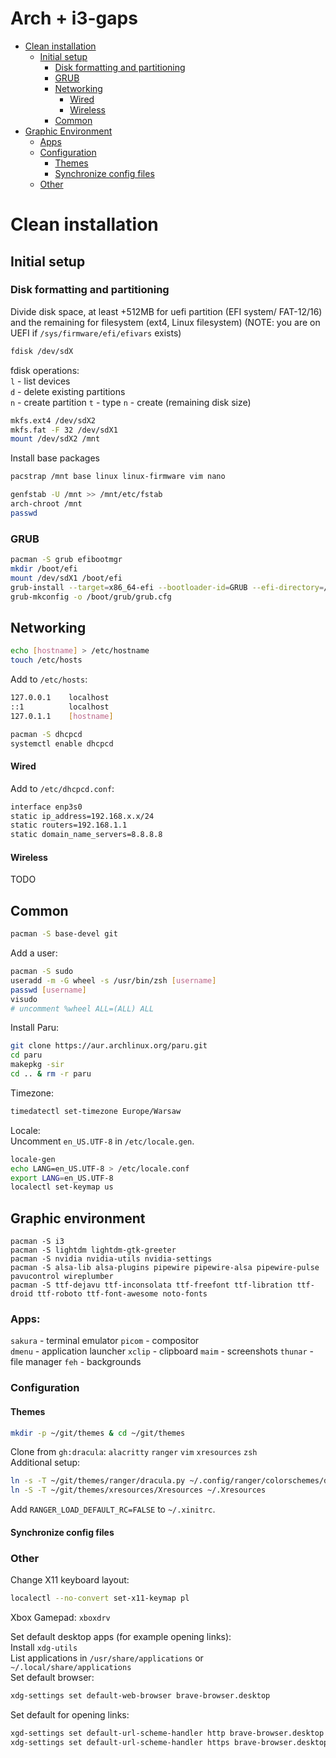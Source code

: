 # Arch + i3-gaps

- [Clean installation](#clean-installation)
  - [Initial setup](#initial-setup)
    - [Disk formatting and partitioning](#disk-formatting-and-partitioning)
    - [GRUB](#grub)
    - [Networking](#networking)
      - [Wired](#wired)
      - [Wireless](#wireless)
    - [Common](#common)
- [Graphic Environment](#graphic-environment)
  - [Apps](#apps)
  - [Configuration](#configuration)
    - [Themes](#themes)
    - [Synchronize config files](#synchronize-config-files)
  - [Other](#other)
    
# Clean installation
## Initial setup
### Disk formatting and partitioning

Divide disk space, at least +512MB for uefi partition (EFI system/ FAT-12/16) and the remaining for filesystem (ext4, Linux filesystem)
(NOTE: you are on UEFI if `/sys/firmware/efi/efivars` exists)
```sh
fdisk /dev/sdX
```
fdisk operations:  
`l` - list devices  
`d` - delete existing partitions  
`n` - create partition
`t` - type
`n` - create (remaining disk size)  

```sh
mkfs.ext4 /dev/sdX2
mkfs.fat -F 32 /dev/sdX1
mount /dev/sdX2 /mnt
```

Install base packages
```sh
pacstrap /mnt base linux linux-firmware vim nano
```

```sh
genfstab -U /mnt >> /mnt/etc/fstab
arch-chroot /mnt
passwd
```
### GRUB
```sh
pacman -S grub efibootmgr
mkdir /boot/efi
mount /dev/sdX1 /boot/efi
grub-install --target=x86_64-efi --bootloader-id=GRUB --efi-directory=/boot/efi
grub-mkconfig -o /boot/grub/grub.cfg
```

## Networking
```sh
echo [hostname] > /etc/hostname
touch /etc/hosts
```
Add to `/etc/hosts`:
```sh
127.0.0.1    localhost
::1          localhost
127.0.1.1    [hostname]
```
```sh
pacman -S dhcpcd
systemctl enable dhcpcd
```
#### Wired
Add to `/etc/dhcpcd.conf`:
```sh
interface enp3s0
static ip_address=192.168.x.x/24
static routers=192.168.1.1
static domain_name_servers=8.8.8.8
```
#### Wireless
TODO

## Common
```sh
pacman -S base-devel git
```
Add a user:
```sh
pacman -S sudo
useradd -m -G wheel -s /usr/bin/zsh [username]
passwd [username]
visudo
# uncomment %wheel ALL=(ALL) ALL
```
Install Paru:
```sh
git clone https://aur.archlinux.org/paru.git
cd paru
makepkg -sir
cd .. & rm -r paru
```
Timezone:
```sh
timedatectl set-timezone Europe/Warsaw
```
Locale:  
Uncomment `en_US.UTF-8` in `/etc/locale.gen`.
```sh
locale-gen
echo LANG=en_US.UTF-8 > /etc/locale.conf
export LANG=en_US.UTF-8
localectl set-keymap us
```

## Graphic environment
```shs
pacman -S i3
pacman -S lightdm lightdm-gtk-greeter
pacman -S nvidia nvidia-utils nvidia-settings
pacman -S alsa-lib alsa-plugins pipewire pipewire-alsa pipewire-pulse pavucontrol wireplumber
pacman -S ttf-dejavu ttf-inconsolata ttf-freefont ttf-libration ttf-droid ttf-roboto ttf-font-awesome noto-fonts
```


### Apps:
`sakura`   - terminal emulator
`picom`    - compositor  
`dmenu`    - application launcher
`xclip`    - clipboard
`maim`     - screenshots
`thunar`   - file manager
`feh`      - backgrounds

### Configuration
#### Themes
```sh
mkdir -p ~/git/themes & cd ~/git/themes
```
Clone from `gh:dracula`: `alacritty` `ranger` `vim` `xresources` `zsh`  
Additional setup:
```sh
ln -s -T ~/git/themes/ranger/dracula.py ~/.config/ranger/colorschemes/dracula.py
ln -S -T ~/git/themes/xresources/Xresources ~/.Xresources
```
Add `RANGER_LOAD_DEFAULT_RC=FALSE` to `~/.xinitrc`.
#### Synchronize config files


### Other
Change X11 keyboard layout:  
```sh
localectl --no-convert set-x11-keymap pl
```

Xbox Gamepad: `xboxdrv`

Set default desktop apps (for example opening links):  
Install `xdg-utils`   
List applications in `/usr/share/applications` or `~/.local/share/applications`   
Set default browser:  
```sh
xdg-settings set default-web-browser brave-browser.desktop
```
Set default for opening links:
```sh
xgd-settings set default-url-scheme-handler http brave-browser.desktop
xdg-settings set default-url-scheme-handler https brave-browser.desktop
```
